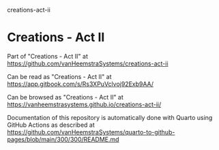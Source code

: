 creations-act-ii
# Creations - Act II

Part of "Creations - Act II" at https://github.com/vanHeemstraSystems/creations-act-ii

Can be read as "Creations - Act II" at https://app.gitbook.com/s/Rs3XPuVclvoj92Exb9AA/

Can be browsed as "Creations - Act II" at https://vanheemstrasystems.github.io/creations-act-ii/

Documentation of this repository is automatically done with Quarto using GitHub Actions as described at https://github.com/vanHeemstraSystems/quarto-to-github-pages/blob/main/300/300/README.md
